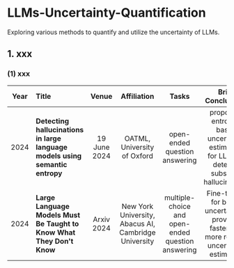 # LLMs-Uncertainty-Quantification
Exploring various methods to quantify and utilize the uncertainty of LLMs.

## 1. xxx

### (1) xxx
| Year | Title                                                        | **Venue** | **Affiliation** | **Tasks** |                           Brief Conclusions                             |                       Paper                   |                             Code                             |
| :--: | :----------------------------------------------------------- | :-------: | :-------: | :-------: | :----------------------------------------------------------: | :----------------------------------------------------------: | :----------------------------------------------------------: |
| 2024 | **Detecting hallucinations in large language models using semantic entropy** |    19 June 2024   |    OATML, University of Oxford   |    open-ended question answering   | proposing entropy-based uncertainty estimators for LLMs to detect a subset of hallucinations | [Link](https://www.nature.com/articles/s41586-024-07421-0) |  [Link](https://github.com/jlko/semantic_uncertainty) |
| 2024 | **Large Language Models Must Be Taught to Know What They Don't Know** |    Arxiv 2024   |    New York University, Abacus AI, Cambridge University   |    multiple-choice and open-ended question answering   | Fine-tuning for better uncertainties provides faster and more reliable uncertainty estimates. | [Link](https://arxiv.org/abs/2406.08391) |  [Link](https://github.com/activatedgeek/calibration-tuning) |
